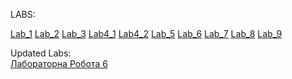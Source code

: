 LABS:

[Lab_1](https://github.com/Leeva13/Study/tree/main/Java/Lab1)
[Lab_2](https://github.com/Leeva13/Study/tree/Lab_2)
[Lab_3](https://github.com/Leeva13/Study/tree/Lab_3)
[Lab4_1](https://github.com/Leeva13/Study/tree/Lab4_1)
[Lab4_2](https://github.com/Leeva13/Study/tree/Lab4_2)
[Lab_5](https://github.com/Leeva13/Study/tree/Lab_5)
[Lab_6](https://github.com/Leeva13/Study/tree/Lab_6)
[Lab_7](https://github.com/Leeva13/Study/tree/Lab_7)
[Lab_8](https://github.com/Leeva13/Study/tree/Lab_8)
[Lab_9](https://github.com/Leeva13/Study/tree/Lab_9)

Updated Labs:                                                                        
[Лабораторна Робота 6](https://github.com/Leeva13/Study/tree/Lab_6)

